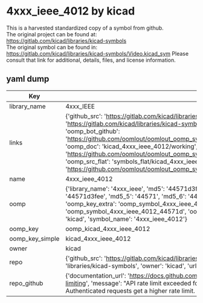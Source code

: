 # 4xxx_ieee_4012 by kicad  
This is a harvested standardized copy of a symbol from github.  
The original project can be found at:  
https://gitlab.com/kicad/libraries/kicad-symbols  
The original symbol can be found in:
https://gitlab.com/kicad/libraries/kicad-symbols/Video.kicad_sym
Please consult that link for additional, details, files, and license information.  
## yaml dump  
| Key | Value |  
| --- | --- |  
| library_name | 4xxx_IEEE |  
| links | {'github_src': 'https://gitlab.com/kicad/libraries/kicad-symbols/Video.kicad_sym', 'github_src_repo': 'https://gitlab.com/kicad/libraries/kicad-symbols', 'oomp_bot': 'kicad_4xxx_ieee_4012/working', 'oomp_bot_github': 'https://github.com/oomlout/oomlout_oomp_symbol_bot/tree/main/kicad_4xxx_ieee_4012/working', 'oomp_doc': 'kicad_4xxx_ieee_4012/working', 'oomp_doc_github': 'https://github.com/oomlout/oomlout_oomp_symbol_doc/tree/main/kicad_4xxx_ieee_4012/working', 'oomp_src_flat': 'symbols_flat/kicad_4xxx_ieee_4012/working', 'oomp_src_flat_github': 'https://github.com/oomlout/oomlout_oomp_symbol_src/tree/main/kicad_4xxx_ieee_4012/working'} |  
| name | 4xxx_ieee_4012 |  
| oomp | {'library_name': '4xxx_ieee', 'md5': '44571d3feede6ed2ee714881be82dada', 'md5_10': '44571d3fee', 'md5_5': '44571', 'md5_6': '44571d', 'oomp_key': 'oomp_4xxx_ieee_4012', 'oomp_key_extra': 'oomp_symbol_4xxx_ieee_4012', 'oomp_key_full': 'oomp_symbol_4xxx_ieee_4012_44571d', 'oomp_key_simple': '4xxx_ieee_4012', 'owner_name': 'kicad', 'symbol_name': '4xxx_ieee_4012'} |  
| oomp_key | oomp_kicad_4xxx_ieee_4012 |  
| oomp_key_simple | kicad_4xxx_ieee_4012 |  
| owner | kicad |  
| repo | {'github_src': 'https://gitlab.com/kicad/libraries/kicad-symbols/Video.kicad_sym', 'name': 'libraries/kicad-symbols', 'owner': 'kicad', 'url': 'https://gitlab.com/kicad/libraries/kicad-symbols'} |  
| repo_github | {'documentation_url': 'https://docs.github.com/rest/overview/resources-in-the-rest-api#rate-limiting', 'message': "API rate limit exceeded for 84.66.173.59. (But here's the good news: Authenticated requests get a higher rate limit. Check out the documentation for more details.)"} |  

